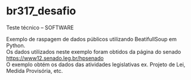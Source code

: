 # br317_desafio
Teste técnico – SOFTWARE

Exemplo de raspagem de dados públicos utilizando BeatifullSoup em Python.  
Os dados utilizados neste exemplo foram obtidos da página do senado https://www12.senado.leg.br/hpsenado  
O exemplo obtém os dados das atividades legislativas ex. Projeto de Lei, Medida Provisória, etc.  
